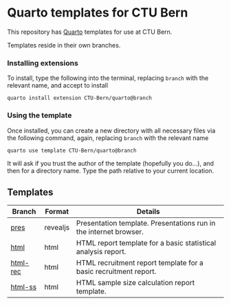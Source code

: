 # Quarto templates for CTU Bern

This repository has [Quarto](https://quarto.org/) templates for use at CTU Bern. 

Templates reside in their own branches. 

### Installing extensions

To install, type the following into the terminal, replacing `branch` with the relevant name, and accept to install

```
quarto install extension CTU-Bern/quarto@branch
```

### Using the template

Once installed, you can create a new directory with all necessary files via the following command, again, replacing `branch` with the relevant name

```
quarto use template CTU-Bern/quarto@branch
```

It will ask if you trust the author of the template (hopefully you do...), and then for a directory name. Type the path relative to your current location.

## Templates

| Branch | Format | Details |
| ------ | ------ | ------- |
| [pres](https://github.com/CTU-Bern/quarto/tree/pres) | revealjs | Presentation template. Presentations run in the internet browser. |
| [html](https://github.com/CTU-Bern/quarto/tree/html) | html | HTML report template for a basic statistical analysis report. |
| [html-rec](https://github.com/CTU-Bern/quarto/tree/html-rec) | html | HTML recruitment report template for a basic recruitment report. |
| [html-ss](https://github.com/CTU-Bern/quarto/tree/html-ss) | html | HTML sample size calculation report template. |


